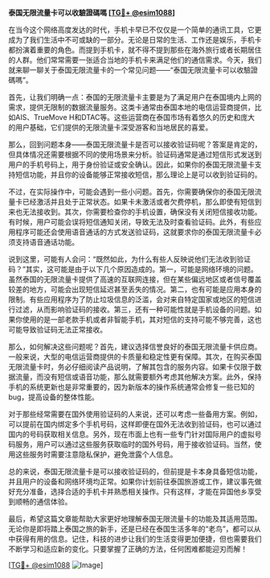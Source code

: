 **泰国无限流量卡可以收驗證碼嗎 [[TG💪+ @esim1088](https://t.me/s/esim1088)]**

在当今这个网络高度发达的时代，手机卡早已不仅仅是一个简单的通讯工具，它更成为了我们生活中不可或缺的一部分。无论是日常的生活、工作还是娱乐，手机卡都扮演着重要的角色。而提到手机卡，就不得不提到那些在海外旅行或者长期居住的人群。他们常常需要一张适合当地的手机卡来满足他们的通信需求。今天，我们就来聊一聊关于泰国无限流量卡的一个常见问题——“泰国无限流量卡可以收驗證碼嗎”。

首先，让我们明确一点：泰国的无限流量卡主要是为了满足用户在泰国境内上网的需求，提供无限制的数据流量服务。这类卡通常由泰国本地的电信运营商提供，比如AIS、TrueMove H和DTAC等。这些运营商在泰国市场有着悠久的历史和庞大的用户基础，它们提供的无限流量卡深受游客和当地居民的喜爱。

那么，回到问题本身——泰国无限流量卡是否可以接收验证码呢？答案是肯定的，但具体情况还需要根据不同的使用场景来分析。验证码通常是通过短信形式发送到用户的手机号码上，用于身份验证或安全确认。因此，如果你的泰国无限流量卡支持短信功能，并且你的设备能够正常接收短信，那么理论上是可以收到验证码的。

不过，在实际操作中，可能会遇到一些小问题。首先，你需要确保你的泰国无限流量卡已经激活并且处于正常状态。如果卡未激活或者欠费停机，那么即使有短信到来也无法接收到。其次，你需要检查你的手机设置，确保没有关闭短信接收功能。有时候，用户可能会误将短信通知关闭，导致无法及时查看验证码。此外，有些应用程序可能还会使用语音通话的方式发送验证码，这就要求你的泰国无限流量卡必须支持语音通话功能。

说到这里，可能有人会问：“既然如此，为什么有些人反映说他们无法收到验证码？”其实，这可能是由于以下几个原因造成的。第一，可能是网络环境的问题。虽然泰国的无限流量卡提供了高速的互联网连接，但在某些偏远地区或者信号覆盖较差的地方，可能会出现短信延迟甚至丢失的情况。第二，也有可能是应用本身的限制。有些应用程序为了防止垃圾信息的泛滥，会对来自特定国家或地区的短信进行过滤，从而影响验证码的接收。第三，还有一种可能性就是手机设备的问题。如果你使用的是一部老款手机或者非智能手机，其对短信的支持可能不够完善，这也可能导致验证码无法正常接收。

那么，如何解决这些问题呢？首先，建议选择信誉良好的泰国无限流量卡供应商。一般来说，大型的电信运营商提供的卡质量和稳定性更有保障。其次，在购买泰国无限流量卡时，务必仔细阅读产品说明，了解其包含的服务内容。如果卡仅限于数据流量，而没有短信或语音功能，那么就需要额外考虑其他解决方案。此外，保持手机的系统更新也是非常重要的，因为新版本的操作系统通常会修复一些已知的bug，提高设备的整体性能。

对于那些经常需要在国外使用验证码的人来说，还可以考虑一些备用方案。例如，可以提前在国内绑定多个手机号码，这样即便在国外无法收到验证码，也可以通过国内的号码获取相关信息。另外，现在市面上也有一些专门针对国际用户的虚拟号码服务，用户可以通过这些服务获取临时的国外号码，用于接收验证码。当然，使用这些服务时需要注意隐私保护，避免泄露个人信息。

总的来说，泰国无限流量卡是可以接收验证码的，但前提是卡本身具备短信功能，并且用户的设备和网络环境均正常。如果你计划前往泰国旅游或工作，建议事先做好充分准备，选择合适的手机卡并熟悉相关操作。只有这样，才能在异国他乡享受到顺畅的通信体验。

最后，希望这篇文章能帮助大家更好地理解泰国无限流量卡的功能及其适用范围。无论你是即将踏上泰国之旅的新手，还是已经在泰国生活多年的“老鸟”，都可以从中获得有用的信息。记住，科技的进步让我们的生活变得更加便捷，但也需要我们不断学习和适应新的变化。只要掌握了正确的方法，任何困难都能迎刃而解！

[[TG💪+ @esim1088](https://t.me/s/esim1088) ![Image](https://i.postimg.cc/4NQfJmqS/Snipaste-2025-05-13-00-14-12.png)]
